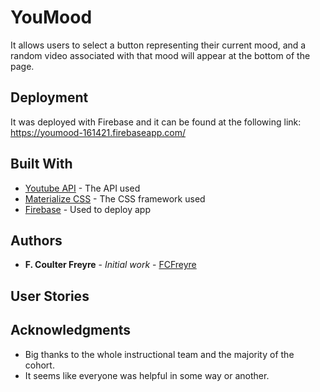 # YouMood

It allows users to select a button representing their current mood, and a random video associated with that mood will appear at the bottom of the page.

## Deployment

It was deployed with Firebase and it can be found at the following link:
https://youmood-161421.firebaseapp.com/

## Built With

* [Youtube API](https://developers.google.com/youtube/v3/) - The API used
* [Materialize CSS](http://materializecss.com/) - The CSS framework used
* [Firebase](https://firebase.google.com/) - Used to deploy app

## Authors

* **F. Coulter Freyre** - *Initial work* - [FCFreyre](https://github.com/FCFreyre)

## User Stories

## Acknowledgments

* Big thanks to the whole instructional team and the majority of the cohort.
* It seems like everyone was helpful in some way or another.

